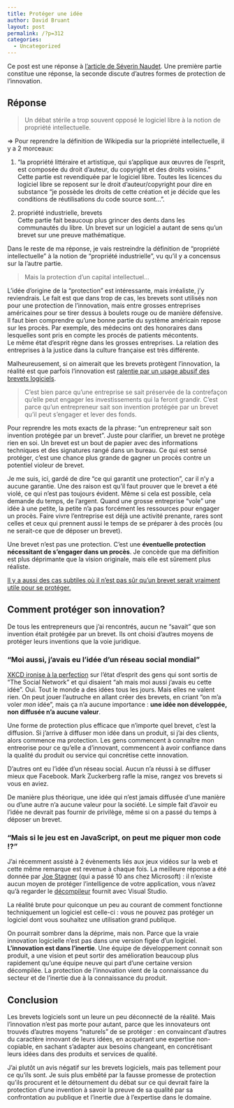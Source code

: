 ```yaml
---
title: Protéger une idée
author: David Bruant
layout: post
permalink: /?p=312
categories:
  - Uncategorized
---
```

Ce post est une réponse à [l&#8217;article de Séverin Naudet][1]. Une première partie constitue une réponse, la seconde discute d&#8217;autres formes de protection de l&#8217;innovation.

## Réponse

> Un débat stérile a trop souvent opposé le logiciel libre à la notion de propriété intellectuelle.

=> Pour reprendre la définition de Wikipedia sur la priopriété intellectuelle, il y a 2 morceaux:  
1) &#8220;la propriété littéraire et artistique, qui s&#8217;applique aux œuvres de l&#8217;esprit, est composée du droit d&#8217;auteur, du copyright et des droits voisins.&#8221;  
Cette partie est revendiquée par le logiciel libre. Toutes les licences du logiciel libre se reposent sur le droit d&#8217;auteur/copyright pour dire en substance &#8220;je possède les droits de cette création et je décide que les conditions de réutilisations du code source sont&#8230;&#8221;.

2) propriété industrielle, brevets  
Cette partie fait beaucoup plus grincer des dents dans les communautés du libre. Un brevet sur un logiciel a autant de sens qu&#8217;un brevet sur une preuve mathématique.

Dans le reste de ma réponse, je vais restreindre la définition de &#8220;propriété intellectuelle&#8221; à la notion de &#8220;propriété industrielle&#8221;, vu qu&#8217;il y a concensus sur la l&#8217;autre partie.

> Mais la protection d’un capital intellectuel&#8230;

L&#8217;idée d&#8217;origine de la &#8220;protection&#8221; est intéressante, mais irréaliste, j&#8217;y reviendrais. Le fait est que dans trop de cas, les brevets sont utilisés non pour une protection de l&#8217;innovation, mais entre grosses entreprises américaines pour se tirer dessus à boulets rouge ou de manière défensive. Il faut bien comprendre qu&#8217;une bonne partie du système américain repose sur les procès. Par exemple, des médecins ont des honoraires dans lesquelles sont pris en compte les procés de patients mécontents.  
Le même état d&#8217;esprit règne dans les grosses entreprises. La relation des entreprises à la justice dans la culture française est très différente.

Malheureusement, si on aimerait que les brevets protègent l&#8217;innovation, la réalité est que parfois l&#8217;innovation est [ralentie par un usage abusif des brevets logiciels][2].

> C’est bien parce qu’une entreprise se sait préservée de la contrefaçon qu’elle peut engager les investissements qui la feront grandir. C’est parce qu’un entrepreneur sait son invention protégée par un brevet qu’il peut s&#8217;engager et lever des fonds.

Pour reprendre les mots exacts de la phrase: &#8220;un entrepreneur sait son invention protégée par un brevet&#8221;. Juste pour clarifier, un brevet ne protège rien en soi. Un brevet est un bout de papier avec des informations techniques et des signatures rangé dans un bureau. Ce qui est sensé protéger, c&#8217;est une chance plus grande de gagner un procès contre un potentiel violeur de brevet.

Je me suis, ici, gardé de dire &#8220;ce qui garantit une protection&#8221;, car il n&#8217;y a aucune garantie. Une des raison est qu&#8217;il faut prouver que le brevet a été violé, ce qui n&#8217;est pas toujours évident. Même si cela est possible, cela demande du temps, de l&#8217;argent. Quand une grosse entreprise &#8220;vole&#8221; une idée à une petite, la petite n&#8217;a pas forcément les ressources pour engager un procès. Faire vivre l&#8217;entreprise est déjà une activité prenante, rares sont celles et ceux qui prennent aussi le temps de se préparer à des procès (ou ne serait-ce que de déposer un brevet).

Une brevet n&#8217;est pas une protection. C&#8217;est une **éventuelle protection nécessitant de s&#8217;engager dans un procès**. Je concède que ma définition est plus déprimante que la vision originale, mais elle est sûrement plus réaliste.

[Il y a aussi des cas subtiles où il n&#8217;est pas sûr qu&#8217;un brevet serait vraiment utile pour se protéger.][3]

## Comment protéger son innovation?

De tous les entrepreneurs que j&#8217;ai rencontrés, aucun ne &#8220;savait&#8221; que son invention était protégée par un brevet. Ils ont choisi d&#8217;autres moyens de protéger leurs inventions que la voie juridique.

### &#8220;Moi aussi, j&#8217;avais eu l&#8217;idée d&#8217;un réseau social mondial&#8221;

[XKCD ironise à la perfection][4] sur l&#8217;état d&#8217;esprit des gens qui sont sortis de &#8220;The Social Network&#8221; et qui disaient &#8220;ah mais moi aussi j&#8217;avais eu cette idée&#8221;. Oui. Tout le monde a des idées tous les jours. Mais elles ne valent rien. On peut jouer l&#8217;autruche en allant créer des brevets, en criant &#8220;on m&#8217;a voler *mon* idée&#8221;, mais ça n&#8217;a aucune importance : **une idée non développée, non diffusée n&#8217;a aucune valeur**.

Une forme de protection plus efficace que n&#8217;importe quel brevet, c&#8217;est la diffusion. Si j&#8217;arrive à diffuser mon idée dans un produit, si j&#8217;ai des clients, alors commence ma protection. Les gens commencent à connaître mon entreorise pour ce qu&#8217;elle a d&#8217;innovant, commencent à avoir confiance dans la qualité du produit ou service qui concrétise cette innovation.

D&#8217;autres ont eu l&#8217;idée d&#8217;un réseau social. Aucun n&#8217;a réussi à se diffuser mieux que Facebook. Mark Zuckerberg rafle la mise, rangez vos brevets si vous en aviez.

De manière plus théorique, une idée qui n&#8217;est jamais diffusée d&#8217;une manière ou d&#8217;une autre n&#8217;a aucune valeur pour la société. Le simple fait d&#8217;avoir eu l&#8217;idée ne devrait pas fournir de privilège, même si on a passé du temps à déposer un brevet.

### &#8220;Mais si le jeu est en JavaScript, on peut me piquer mon code !?&#8221;

J&#8217;ai récemment assisté à 2 évènements liés aux jeux vidéos sur la web et cette même remarque est revenue à chaque fois. La meilleure réponse a été donnée par [Joe Stagner][5] (qui a passé 10 ans chez Microsoft) : il n&#8217;existe aucun moyen de protéger l&#8217;intelligence de votre application, vous n&#8217;avez qu&#8217;à regarder le [décompileur][6] fournit avec Visual Studio.

La réalité brute pour quiconque un peu au courant de comment fonctionne techniquement un logiciel est celle-ci : vous ne pouvez pas protéger un logiciel dont vous souhaitez une utilisation grand publique.

On pourrait sombrer dans la déprime, mais non. Parce que la vraie innovation logicielle n&#8217;est pas dans une version figée d&#8217;un logiciel. **L&#8217;innovation est dans l&#8217;inertie**. Une équipe de développement connait son produit, a une vision et peut sortir des amélioration beaucoup plus rapidement qu&#8217;une équipe neuve qui part d&#8217;une certaine version décompilée. La protection de l&#8217;innovation vient de la connaissance du secteur et de l&#8217;inertie due à la connaissance du produit.

## Conclusion

Les brevets logiciels sont un leure un peu déconnecté de la réalité. Mais l&#8217;innovation n&#8217;est pas morte pour autant, parce que les innovateurs ont trouvés d&#8217;autres moyens &#8220;naturels&#8221; de se protéger : en convaincant d&#8217;autres du caractère innovant de leurs idées, en acquérant une expertise non-copiable, en sachant s&#8217;adapter aux besoins changeant, en concrétisant leurs idées dans des produits et services de qualité.

J&#8217;ai plutôt un avis négatif sur les brevets logiciels, mais pas tellement pour ce qu&#8217;ils sont. Je suis plus embêté par la fausse promesse de protection qu&#8217;ils procurent et le détournement du débat sur ce qui devrait faire la protection d&#8217;une invention à savoir la preuve de sa qualité par sa confrontation au publique et l&#8217;inertie due à l&#8217;expertise dans le domaine.

 [1]: http://www.severinnaudet.com/article-l-innovation-est-le-moteur-de-la-croissance-102903899.html
 [2]: http://www.techdirt.com/articles/20111213/02292717063/apple-abuses-patent-system-again-to-obstruct-w3c-open-standard.shtml
 [3]: http://frenchweb.fr/coup-de-gueule-quand-les-grands-groupes-inspirent-tres-librement-des-startups-60869/
 [4]: http://xkcd.com/827/
 [5]: https://twitter.com/#!/misfitgeek
 [6]: http://fr.wikipedia.org/wiki/D%C3%A9compilateur